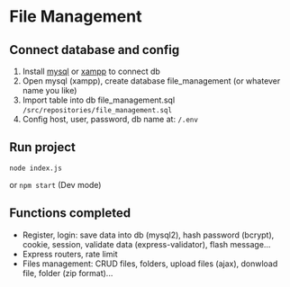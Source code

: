 # File Management

## Connect database and config
1. Install [mysql](https://www.mysql.com/downloads/) or [xampp](https://www.apachefriends.org/download.html) to connect db
2. Open mysql (xampp), create database file_management (or whatever name you like)
3. Import table into db file_management.sql `/src/repositories/file_management.sql`
4. Config host, user, password, db name at: `/.env`

## Run project
    node index.js
or `npm start` (Dev mode)

## Functions completed
- Register, login: save data into db (mysql2), hash password (bcrypt), cookie, session, validate data (express-validator), flash message...
- Express routers, rate limit
- Files management: CRUD files, folders, upload files (ajax), donwload file, folder (zip format)...